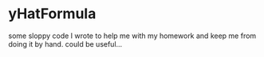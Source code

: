 # yHatFormula
some sloppy code I wrote to help me with my homework and keep me from doing it by hand. could be useful...

